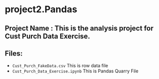 # project2.Pandas
## Project Name : This is the analysis project for Cust Purch Data Exercise.
## Files:
- `Cust_Purch_FakeData.csv` This is row data file
- `Cust_Purch_Data_Exercise.ipynb` This is Pandas Quarry File
